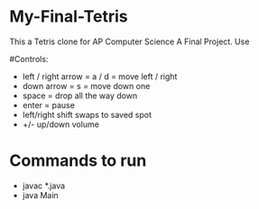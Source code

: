 # My-Final-Tetris
 
This a Tetris clone for AP Computer Science A Final Project.
Use

#Controls:
* left / right arrow = a / d = move left / right
* down arrow = s = move down one
* space = drop all the way down
* enter = pause
* left/right shift swaps to saved spot
* +/- up/down volume


# Commands to run
* javac *.java
* java Main
